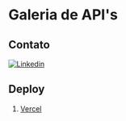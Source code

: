# Galeria de API's

## Contato
[![Linkedin](https://img.shields.io/badge/LinkedIn-0077B5?style=for-the-badge&logo=linkedin&logoColor=white)](https://www.linkedin.com/in/matheuspereiradevfront/)

## Deploy
1. [Vercel](colecao-de-mtxaj0lai-mathgpereira.vercel.app)